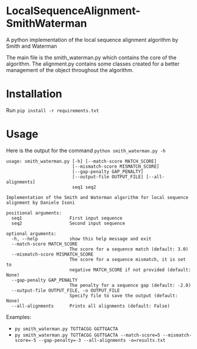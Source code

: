 # LocalSequenceAlignment-SmithWaterman
A python implementation of the local sequence alignment algorithm by Smith and Waterman

The main file is the smith_waterman.py which contains the core of the algorithm.
The alignment.py contains some classes created for a better management of the object throughout the algorithm.

# Installation

Run
``` pip install -r requirements.txt ```

# Usage

Here is the output for the command `python smith_waterman.py -h`

```
usage: smith_waterman.py [-h] [--match-score MATCH_SCORE]
                         [--mismatch-score MISMATCH_SCORE]
                         [--gap-penalty GAP_PENALTY]
                         [--output-file OUTPUT_FILE] [--all-alignments]
                         seq1 seq2

Implementation of the Smith and Waterman algorithm for local sequence
alignment by Daniele Isoni

positional arguments:
  seq1                  First input sequence
  seq2                  Second input sequence

optional arguments:
  -h, --help            show this help message and exit
  --match-score MATCH_SCORE
                        The score for a sequence match (default: 3.0)
  --mismatch-score MISMATCH_SCORE
                        The score for a sequence mismatch, it is set to
                        negative MATCH_SCORE if not provided (default: None)
  --gap-penalty GAP_PENALTY
                        The penalty for a sequence gap (default: -2.0)
  --output-file OUTPUT_FILE, -o OUTPUT_FILE
                        Specify file to save the output (default: None)
  --all-alignments      Prints all alignments (default: False)
```

Examples:
- `py smith_waterman.py TGTTACGG GGTTGACTA`
- `py smith_waterman.py TGTTACGG GGTTGACTA --match-score=5 --mismatch-score=-5 --gap-penalty=-3 --all-alignments -o=results.txt`